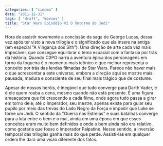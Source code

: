 ```yaml
---
categories: [ "cinema" ]
date: "2011-12-31"
tags: [ "draft", "movies" ]
title: "Star Wars Episódio VI O Retorno do Jedi"
---
```

Hora de assistir novamente a conclusão da saga de George Lucas, dessa vez
após ter visto a nova trilogia e o significado que ela insere na antiga
(em especial "A Vingança dos Sith"). Uma direção de arte cada vez mais
impecável, que consegue equilibrar o tema espacial com a fantasia por
trás da história. Quando C3PO narra a aventura épica dos personagens
em torno da fogueira é o momento mais icônico e que melhor representa
o conceito por trás das lendas filmadas de Star Wars. Parece não
haver mais o que acrescentar a este universo, embora a direção aqui
se mostre mais pausada, madura e consciente de seu final mais trágico
que de costume.

Apesar de nossos heróis, é inegável que tudo converge para Darth Vader,
e é ele quem rouba a cena, mesmo quando não está presente. É uma
figura ameaçadora que foi crescendo a cada filme, onde agora tudo passa
a girar em torno dele; até o Imperador, seu mestre, apenas existe para
guiar seu pupilo por meio das trevas do Lado Negro da Força e impedir
que Luke se torne um Jedi. O sentido da "Guerra nas Estrelas" e suas
batalhas converge para a luta entre o bem e o mal, ainda em uma época em
que esses conceitos eram muito bem definidos e onde o bem ainda não era
relativo, como gostaria que fosse o Imperador Palpatine. Nesse sentido,
a inversão temporal das trilogias ganha mais do que perde. Assisti-las
em qualquer ordem lhe dará uma visão diferente dos fatos.

